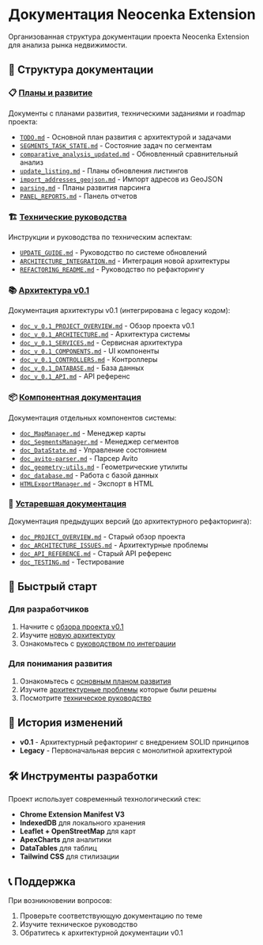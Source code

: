 # Документация Neocenka Extension

Организованная структура документации проекта Neocenka Extension для анализа рынка недвижимости.

## 📁 Структура документации

### 📋 [Планы и развитие](/plans-and-development/)
Документы с планами развития, техническими заданиями и roadmap проекта:

- [`TODO.md`](/plans-and-development/TODO.md) - Основной план развития с архитектурой и задачами
- [`SEGMENTS_TASK_STATE.md`](/plans-and-development/SEGMENTS_TASK_STATE.md) - Состояние задач по сегментам
- [`comparative_analysis_updated.md`](/plans-and-development/comparative_analysis_updated.md) - Обновленный сравнительный анализ
- [`update_listing.md`](/plans-and-development/update_listing.md) - Планы обновления листингов
- [`import_addresses_geojson.md`](/plans-and-development/import_addresses_geojson.md) - Импорт адресов из GeoJSON
- [`parsing.md`](/plans-and-development/parsing.md) - Планы развития парсинга
- [`PANEL_REPORTS.md`](/plans-and-development/PANEL_REPORTS.md) - Панель отчетов

### 🏗️ [Технические руководства](/technical-guides/)
Инструкции и руководства по техническим аспектам:

- [`UPDATE_GUIDE.md`](/technical-guides/UPDATE_GUIDE.md) - Руководство по системе обновлений
- [`ARCHITECTURE_INTEGRATION.md`](/technical-guides/ARCHITECTURE_INTEGRATION.md) - Интеграция новой архитектуры
- [`REFACTORING_README.md`](/technical-guides/REFACTORING_README.md) - Руководство по рефакторингу

### 📚 [Архитектура v0.1](/v0.1-architecture/)
Документация архитектуры v0.1 (интегрирована с legacy кодом):

- [`doc_v_0.1_PROJECT_OVERVIEW.md`](/v0.1-architecture/doc_v_0.1_PROJECT_OVERVIEW.md) - Обзор проекта v0.1
- [`doc_v_0.1_ARCHITECTURE.md`](/v0.1-architecture/doc_v_0.1_ARCHITECTURE.md) - Архитектура системы
- [`doc_v_0.1_SERVICES.md`](/v0.1-architecture/doc_v_0.1_SERVICES.md) - Сервисная архитектура
- [`doc_v_0.1_COMPONENTS.md`](/v0.1-architecture/doc_v_0.1_COMPONENTS.md) - UI компоненты
- [`doc_v_0.1_CONTROLLERS.md`](/v0.1-architecture/doc_v_0.1_CONTROLLERS.md) - Контроллеры
- [`doc_v_0.1_DATABASE.md`](/v0.1-architecture/doc_v_0.1_DATABASE.md) - База данных
- [`doc_v_0.1_API.md`](/v0.1-architecture/doc_v_0.1_API.md) - API референс

### 📦 [Компонентная документация](/component-documentation/)
Документация отдельных компонентов системы:

- [`doc_MapManager.md`](/component-documentation/doc_MapManager.md) - Менеджер карты
- [`doc_SegmentsManager.md`](/component-documentation/doc_SegmentsManager.md) - Менеджер сегментов
- [`doc_DataState.md`](/component-documentation/doc_DataState.md) - Управление состоянием
- [`doc_avito-parser.md`](/component-documentation/doc_avito-parser.md) - Парсер Avito
- [`doc_geometry-utils.md`](/component-documentation/doc_geometry-utils.md) - Геометрические утилиты
- [`doc_database.md`](/component-documentation/doc_database.md) - Работа с базой данных
- [`HTMLExportManager.md`](/component-documentation/HTMLExportManager.md) - Экспорт в HTML

### 📜 [Устаревшая документация](/legacy-documentation/)
Документация предыдущих версий (до архитектурного рефакторинга):

- [`doc_PROJECT_OVERVIEW.md`](/legacy-documentation/doc_PROJECT_OVERVIEW.md) - Старый обзор проекта
- [`doc_ARCHITECTURE_ISSUES.md`](/legacy-documentation/doc_ARCHITECTURE_ISSUES.md) - Архитектурные проблемы
- [`doc_API_REFERENCE.md`](/legacy-documentation/doc_API_REFERENCE.md) - Старый API референс
- [`doc_TESTING.md`](/legacy-documentation/doc_TESTING.md) - Тестирование

## 🚀 Быстрый старт

### Для разработчиков
1. Начните с [обзора проекта v0.1](/v0.1-documentation/doc_v_0.1_PROJECT_OVERVIEW.md)
2. Изучите [новую архитектуру](/v0.1-documentation/doc_v_0.1_ARCHITECTURE.md)
3. Ознакомьтесь с [руководством по интеграции](/technical-guides/ARCHITECTURE_INTEGRATION.md)

### Для понимания развития
1. Ознакомьтесь с [основным планом развития](/plans-and-development/TODO.md)
2. Изучите [архитектурные проблемы](/legacy-documentation/doc_ARCHITECTURE_ISSUES.md) которые были решены
3. Посмотрите [техническое руководство](/technical-guides/UPDATE_GUIDE.md)

## 🔄 История изменений

- **v0.1** - Архитектурный рефакторинг с внедрением SOLID принципов
- **Legacy** - Первоначальная версия с монолитной архитектурой

## 🛠️ Инструменты разработки

Проект использует современный технологический стек:
- **Chrome Extension Manifest V3**
- **IndexedDB** для локального хранения
- **Leaflet + OpenStreetMap** для карт
- **ApexCharts** для аналитики
- **DataTables** для таблиц
- **Tailwind CSS** для стилизации

## 📞 Поддержка

При возникновении вопросов:
1. Проверьте соответствующую документацию по теме
2. Изучите техническое руководство
3. Обратитесь к архитектурной документации v0.1